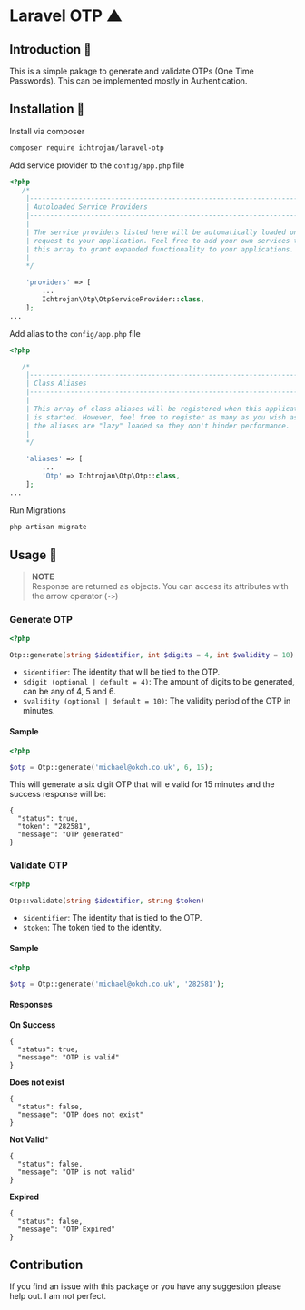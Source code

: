 # Laravel OTP ▲

## Introduction 🖖

This is a simple pakage to generate and validate OTPs (One Time Passwords). This can be implemented mostly in Authentication.

## Installation 💽

Install via composer

```bash
composer require ichtrojan/laravel-otp
```

Add service provider to the `config/app.php` file

```php
<?php
   /*
    |--------------------------------------------------------------------------
    | Autoloaded Service Providers
    |--------------------------------------------------------------------------
    |
    | The service providers listed here will be automatically loaded on the
    | request to your application. Feel free to add your own services to
    | this array to grant expanded functionality to your applications.
    |
    */

    'providers' => [
        ...
        Ichtrojan\Otp\OtpServiceProvider::class,
    ];
...
```

Add alias to the `config/app.php` file

```php
<?php

   /*
    |--------------------------------------------------------------------------
    | Class Aliases
    |--------------------------------------------------------------------------
    |
    | This array of class aliases will be registered when this application
    | is started. However, feel free to register as many as you wish as
    | the aliases are "lazy" loaded so they don't hinder performance.
    |
    */

    'aliases' => [
        ...
        'Otp' => Ichtrojan\Otp\Otp::class,
    ];
...
```

Run Migrations

```bash
php artisan migrate
```

## Usage 🧨

>**NOTE**</br>
>Response are returned as objects. You can access its attributes with the arrow operator (`->`)

### Generate OTP

```php
<?php

Otp::generate(string $identifier, int $digits = 4, int $validity = 10)
```

* `$identifier`: The identity that will be tied to the OTP.
* `$digit (optional | default = 4)`: The amount of digits to be generated, can be any of 4, 5 and 6.
* `$validity (optional | default = 10)`: The validity period of the OTP in minutes.

#### Sample

```php
<?php

$otp = Otp::generate('michael@okoh.co.uk', 6, 15);
```

This will generate a six digit OTP that will e valid for 15 minutes and the success response will be:

```object
{
  "status": true,
  "token": "282581",
  "message": "OTP generated"
}
```

### Validate OTP

```php
<?php

Otp::validate(string $identifier, string $token)
```

* `$identifier`: The identity that is tied to the OTP.
* `$token`: The token tied to the identity.

#### Sample

```php
<?php

$otp = Otp::generate('michael@okoh.co.uk', '282581');
```

#### Responses

**On Success**

```object
{
  "status": true,
  "message": "OTP is valid"
}
```

**Does not exist**

```object
{
  "status": false,
  "message": "OTP does not exist"
}
```

**Not Valid***

```object
{
  "status": false,
  "message": "OTP is not valid"
}
```

**Expired**

```object
{
  "status": false,
  "message": "OTP Expired"
}
```

## Contribution

If you find an issue with this package or you have any suggestion please help out. I am not perfect.
